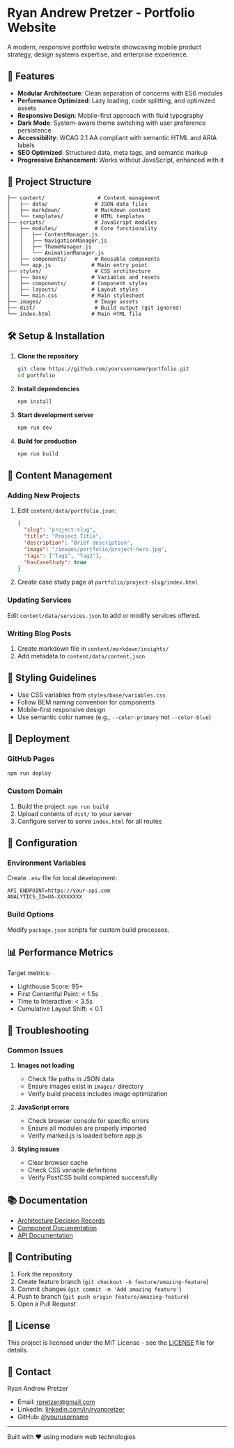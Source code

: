 # Ryan Andrew Pretzer - Portfolio Website

A modern, responsive portfolio website showcasing mobile product strategy, design systems expertise, and enterprise experience.

## 🚀 Features

- **Modular Architecture**: Clean separation of concerns with ES6 modules
- **Performance Optimized**: Lazy loading, code splitting, and optimized assets
- **Responsive Design**: Mobile-first approach with fluid typography
- **Dark Mode**: System-aware theme switching with user preference persistence
- **Accessibility**: WCAG 2.1 AA compliant with semantic HTML and ARIA labels
- **SEO Optimized**: Structured data, meta tags, and semantic markup
- **Progressive Enhancement**: Works without JavaScript, enhanced with it

## 📁 Project Structure

```
├── content/                 # Content management
│   ├── data/               # JSON data files
│   ├── markdown/           # Markdown content
│   └── templates/          # HTML templates
├── scripts/                # JavaScript modules
│   ├── modules/            # Core functionality
│   │   ├── ContentManager.js
│   │   ├── NavigationManager.js
│   │   ├── ThemeManager.js
│   │   └── AnimationManager.js
│   ├── components/         # Reusable components
│   └── app.js             # Main entry point
├── styles/                 # CSS architecture
│   ├── base/              # Variables and resets
│   ├── components/        # Component styles
│   ├── layouts/           # Layout styles
│   └── main.css           # Main stylesheet
├── images/                 # Image assets
├── dist/                   # Build output (git ignored)
└── index.html             # Main HTML file
```

## 🛠️ Setup & Installation

1. **Clone the repository**
   ```bash
   git clone https://github.com/yourusername/portfolio.git
   cd portfolio
   ```

2. **Install dependencies**
   ```bash
   npm install
   ```

3. **Start development server**
   ```bash
   npm run dev
   ```

4. **Build for production**
   ```bash
   npm run build
   ```

## 📝 Content Management

### Adding New Projects

1. Edit `content/data/portfolio.json`:
   ```json
   {
     "slug": "project-slug",
     "title": "Project Title",
     "description": "Brief description",
     "image": "/images/portfolio/project-hero.jpg",
     "tags": ["Tag1", "Tag2"],
     "hasCaseStudy": true
   }
   ```

2. Create case study page at `portfolio/project-slug/index.html`

### Updating Services

Edit `content/data/services.json` to add or modify services offered.

### Writing Blog Posts

1. Create markdown file in `content/markdown/insights/`
2. Add metadata to `content/data/content.json`

## 🎨 Styling Guidelines

- Use CSS variables from `styles/base/variables.css`
- Follow BEM naming convention for components
- Mobile-first responsive design
- Use semantic color names (e.g., `--color-primary` not `--color-blue`)

## 🚀 Deployment

### GitHub Pages
```bash
npm run deploy
```

### Custom Domain
1. Build the project: `npm run build`
2. Upload contents of `dist/` to your server
3. Configure server to serve `index.html` for all routes

## 🔧 Configuration

### Environment Variables
Create `.env` file for local development:
```
API_ENDPOINT=https://your-api.com
ANALYTICS_ID=UA-XXXXXXXX
```

### Build Options
Modify `package.json` scripts for custom build processes.

## 📊 Performance Metrics

Target metrics:
- Lighthouse Score: 95+
- First Contentful Paint: < 1.5s
- Time to Interactive: < 3.5s
- Cumulative Layout Shift: < 0.1

## 🐛 Troubleshooting

### Common Issues

1. **Images not loading**
   - Check file paths in JSON data
   - Ensure images exist in `images/` directory
   - Verify build process includes image optimization

2. **JavaScript errors**
   - Check browser console for specific errors
   - Ensure all modules are properly imported
   - Verify marked.js is loaded before app.js

3. **Styling issues**
   - Clear browser cache
   - Check CSS variable definitions
   - Verify PostCSS build completed successfully

## 📚 Documentation

- [Architecture Decision Records](docs/adr/)
- [Component Documentation](docs/components/)
- [API Documentation](docs/api/)

## 🤝 Contributing

1. Fork the repository
2. Create feature branch (`git checkout -b feature/amazing-feature`)
3. Commit changes (`git commit -m 'Add amazing feature'`)
4. Push to branch (`git push origin feature/amazing-feature`)
5. Open a Pull Request

## 📄 License

This project is licensed under the MIT License - see the [LICENSE](LICENSE) file for details.

## 👤 Contact

Ryan Andrew Pretzer
- Email: rpretzer@gmail.com
- LinkedIn: [linkedin.com/in/ryanpretzer](https://linkedin.com/in/ryanpretzer)
- GitHub: [@yourusername](https://github.com/yourusername)

---

Built with ❤️ using modern web technologies